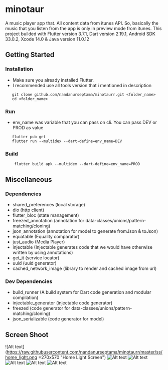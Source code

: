 # minotaur

A music player app that. All content data from itunes API. So, basically the music that you listen from the app is only in preview mode from itunes. This project builded with Flutter version 3.7.1, Dart version 2.19.1, Android SDK 33.0.2, Xcode 14.0 & Java version 11.0.12

## Getting Started

### Installation

- Make sure you already installed Flutter.
- I recommended use all tools version that i mentioned in description

```
   git clone github.com/nandanurseptama/minotaurr.git <folder_name>
   cd <folder_name>
```

### Run

- env_name was variable that you can pass on cli. You can pass DEV or PROD as value

```
   flutter pub get
   flutter run --multidex --dart-define=env_name=DEV
```

### Build

```
    flutter build apk --multidex --dart-define=env_name=PROD
```

## Miscellaneous

### Dependencies
- shared_preferences (local storage)
- dio (http client)
- flutter_bloc (state management)
- freezed_annotation (annotation for data-classes/unions/pattern-matching/cloning)
- json_annotation (annotation for model to generate fromJson & toJson)
- equatable (Equality comparator)
- just_audio (Media Player)
- injectable (Injectable generates code that we would have otherwise written by using annotations)
- get_it (service locator)
- uuid (uuid generator)
- cached_network_image (library to render and cached image from url)

### Dev Dependencies
- build_runner (A build system for Dart code generation and modular compilation)
- injectable_generator (injectable code generator)
- freezed (code generator for data-classes/unions/pattern-matching/cloning)
- json_serializable (code generator for model)

## Screen Shoot

![Alt text](https://raw.githubusercontent.com/nandanurseptama/minotaurr/master/ss/home_light.png =270x570 "Home Light Screen")
![Alt text](https://raw.githubusercontent.com/nandanurseptama/minotaurr/master/ss/player_light.png "Player Light Screen")
![Alt text](https://raw.githubusercontent.com/nandanurseptama/minotaurr/master/ss/player_playlist_light.png "Player Light Screen with Bottom Sheet Playlist Shown")
![Alt text](https://raw.githubusercontent.com/nandanurseptama/minotaurr/master/ss/home_dark.png "Home Dark Screen")
![Alt text](https://raw.githubusercontent.com/nandanurseptama/minotaurr/master/ss/player_dark.png "Player Dark Screen")
![Alt text](https://raw.githubusercontent.com/nandanurseptama/minotaurr/master/ss/player_playlist_dark.png "Player Dark Screen with Bottom Sheet Playlist Shown")
